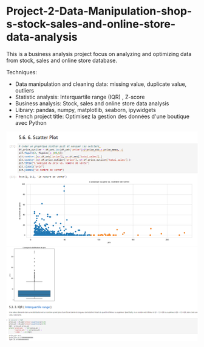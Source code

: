 # Project-2-Data-Manipulation-shop-s-stock-sales-and-online-store-data-analysis
This is a business analysis project focus on analyzing and optimizing data from stock, sales and online store database.

Techniques:
- Data manipulation and cleaning data: missing value, duplicate value, outliers
- Statistic analysis: Interquartile range (IQR) , Z-score
- Business analysis: Stock, sales and online store data analysis
- Library: pandas, numpy, matplotlib, seaborn, ipywidgets
- French project title: Optimisez la gestion des données d'une boutique avec Python

<img src="https://github.com/rippleliang/Project-2-Data-Manipulation-shop-s-stock-sales-and-online-store-data-analysis/blob/main/P5_02.png">
<img src="https://github.com/rippleliang/Project-2-Data-Manipulation-shop-s-stock-sales-and-online-store-data-analysis/blob/main/P5_01.png">
